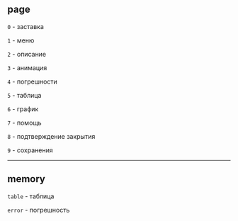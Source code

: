 **page**
--------

`0` - заставка

`1` - меню

`2` - описание

`3` - анимация

`4` - погрешности

`5` - таблица

`6` - график

`7` - помощь

`8` - подтверждение закрытия

`9` - сохранения

---------

**memory**
----------

`table` - таблица

`error` - погрешность